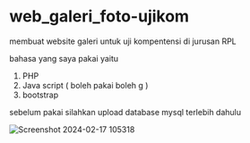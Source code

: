 # web_galeri_foto-ujikom
membuat website galeri untuk uji kompentensi di jurusan RPL

bahasa yang saya pakai yaitu 
1. PHP
2. Java script ( boleh pakai boleh g )
3. bootstrap

sebelum pakai silahkan upload database mysql terlebih dahulu

![Screenshot 2024-02-17 105318](https://github.com/dffhaa/web_galeri_foto-ujikom/assets/134750606/7bf46a84-e315-4588-809b-1aad2d4940e3)
